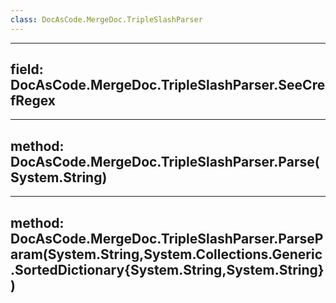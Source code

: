 ```yaml
---
class: DocAsCode.MergeDoc.TripleSlashParser
---
```


---
field: DocAsCode.MergeDoc.TripleSlashParser.SeeCrefRegex
---

---
method: DocAsCode.MergeDoc.TripleSlashParser.Parse(System.String)
---

---
method: DocAsCode.MergeDoc.TripleSlashParser.ParseParam(System.String,System.Collections.Generic.SortedDictionary{System.String,System.String})
---

